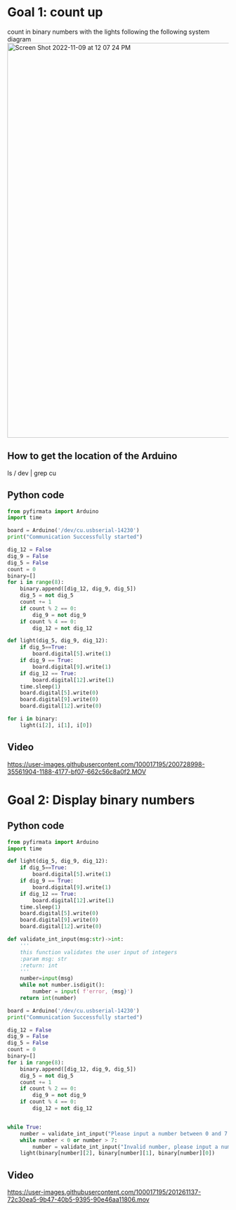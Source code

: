 # Goal 1: count up
count in binary numbers with the lights following the following system diagram
<img width="899" alt="Screen Shot 2022-11-09 at 12 07 24 PM" src="https://user-images.githubusercontent.com/100017195/200728906-bfc5aeb4-4b6e-4f4c-b24d-21d8d37f43aa.png">

## How to get the location of the Arduino
ls / dev | grep cu

## Python code
```.py
from pyfirmata import Arduino
import time

board = Arduino('/dev/cu.usbserial-14230')
print("Communication Successfully started")

dig_12 = False
dig_9 = False
dig_5 = False
count = 0
binary=[]
for i in range(8):
    binary.append([dig_12, dig_9, dig_5])
    dig_5 = not dig_5
    count += 1
    if count % 2 == 0:
        dig_9 = not dig_9
    if count % 4 == 0:
        dig_12 = not dig_12

def light(dig_5, dig_9, dig_12):
    if dig_5==True:
        board.digital[5].write(1)
    if dig_9 == True:
        board.digital[9].write(1)
    if dig_12 == True:
        board.digital[12].write(1)
    time.sleep(1)
    board.digital[5].write(0)
    board.digital[9].write(0)
    board.digital[12].write(0)

for i in binary:
    light(i[2], i[1], i[0])
```

## Video
https://user-images.githubusercontent.com/100017195/200728998-35561904-1188-4177-bf07-662c56c8a0f2.MOV

# Goal 2: Display binary numbers
## Python code
```.py
from pyfirmata import Arduino
import time

def light(dig_5, dig_9, dig_12):
    if dig_5==True:
        board.digital[5].write(1)
    if dig_9 == True:
        board.digital[9].write(1)
    if dig_12 == True:
        board.digital[12].write(1)
    time.sleep(1)
    board.digital[5].write(0)
    board.digital[9].write(0)
    board.digital[12].write(0)

def validate_int_input(msg:str)->int:
    '''
    this function validates the user input of integers
    :param msg: str
    :return: int
    '''
    number=input(msg)
    while not number.isdigit():
        number = input( f'error, {msg}')
    return int(number)

board = Arduino('/dev/cu.usbserial-14230')
print("Communication Successfully started")

dig_12 = False
dig_9 = False
dig_5 = False
count = 0
binary=[]
for i in range(8):
    binary.append([dig_12, dig_9, dig_5])
    dig_5 = not dig_5
    count += 1
    if count % 2 == 0:
        dig_9 = not dig_9
    if count % 4 == 0:
        dig_12 = not dig_12


while True:
    number = validate_int_input("Please input a number between 0 and 7: ")
    while number < 0 or number > 7:
        number = validate_int_input("Invalid number, please input a number between 0 and 7: ")
    light(binary[number][2], binary[number][1], binary[number][0])
```

## Video
https://user-images.githubusercontent.com/100017195/201261137-72c30ea5-9b47-40b5-9395-90e46aa11806.mov
